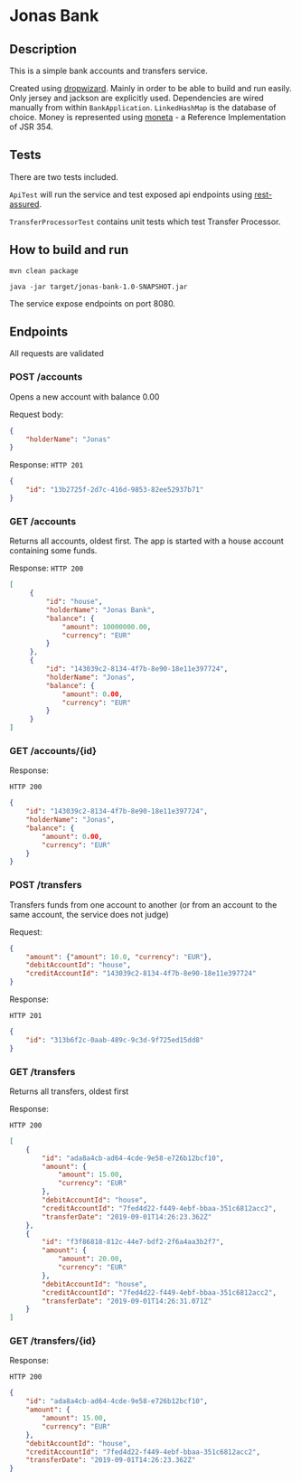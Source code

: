 # Jonas Bank

## Description

This is a simple bank accounts and transfers service.

Created using [dropwizard](www.dropwizard.io). Mainly in order to be able to build and run easily. Only jersey and jackson are explicitly used.
Dependencies are wired manually from within `BankApplication`. `LinkedHashMap` is the database of choice. Money is represented using [moneta](https://javamoney.github.io) - a Reference Implementation of JSR 354.

## Tests

There are two tests included.

`ApiTest` will run the service and test exposed api endpoints using [rest-assured](http://rest-assured.io/).

`TransferProcessorTest` contains unit tests which test Transfer Processor.

## How to build and run

`mvn clean package`

`java -jar target/jonas-bank-1.0-SNAPSHOT.jar`

The service expose endpoints on port 8080. 

## Endpoints
All requests are validated

### POST /accounts
Opens a new account with balance 0.00

Request body:

```json
{
 	"holderName": "Jonas"
}
```
 
Response:
`HTTP 201`
```json
{
    "id": "13b2725f-2d7c-416d-9853-82ee52937b71"
}
```
 
### GET /accounts
Returns all accounts, oldest first. The app is started with a house account containing some funds.

Response:
`HTTP 200`

```json
[
     {
         "id": "house",
         "holderName": "Jonas Bank",
         "balance": {
             "amount": 10000000.00,
             "currency": "EUR"
         }
     },
     {
         "id": "143039c2-8134-4f7b-8e90-18e11e397724",
         "holderName": "Jonas",
         "balance": {
             "amount": 0.00,
             "currency": "EUR"
         }
     }
]
```

### GET /accounts/{id}
Response:

`HTTP 200`
```json
{
    "id": "143039c2-8134-4f7b-8e90-18e11e397724",
    "holderName": "Jonas",
    "balance": {
        "amount": 0.00,
        "currency": "EUR"
    }
}
```

### POST /transfers
Transfers funds from one account to another (or from an account to the same account, the service does not judge)

Request:
```json
{
	"amount": {"amount": 10.0, "currency": "EUR"},
	"debitAccountId": "house",
	"creditAccountId": "143039c2-8134-4f7b-8e90-18e11e397724"
}
```
Response:

`HTTP 201`
```json
{
    "id": "313b6f2c-0aab-489c-9c3d-9f725ed15dd8"
}
```

### GET /transfers
Returns all transfers, oldest first

Response:

`HTTP 200`

```json
[
    {
        "id": "ada8a4cb-ad64-4cde-9e58-e726b12bcf10",
        "amount": {
            "amount": 15.00,
            "currency": "EUR"
        },
        "debitAccountId": "house",
        "creditAccountId": "7fed4d22-f449-4ebf-bbaa-351c6812acc2",
        "transferDate": "2019-09-01T14:26:23.362Z"
    },
    {
        "id": "f3f86818-812c-44e7-bdf2-2f6a4aa3b2f7",
        "amount": {
            "amount": 20.00,
            "currency": "EUR"
        },
        "debitAccountId": "house",
        "creditAccountId": "7fed4d22-f449-4ebf-bbaa-351c6812acc2",
        "transferDate": "2019-09-01T14:26:31.071Z"
    }
]
```
### GET /transfers/{id}

Response:

`HTTP 200`

```json
{
    "id": "ada8a4cb-ad64-4cde-9e58-e726b12bcf10",
    "amount": {
        "amount": 15.00,
        "currency": "EUR"
    },
    "debitAccountId": "house",
    "creditAccountId": "7fed4d22-f449-4ebf-bbaa-351c6812acc2",
    "transferDate": "2019-09-01T14:26:23.362Z"
}
```